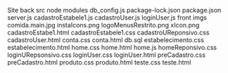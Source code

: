 Site
  back
    src
      node modules
      db_config.js
      package-lock.json
      package.json
      server.js
    cadastroEstabele1.js
    cadastroUser.js
    loginUser.js
  front
    imgs
      comida.main.jpg
      instaIcons.png
      logoMenusRestrito.png
      xIcon.png
    cadastroEstabe1.html
    cadastroEstabele1.css
    cadastroUReponsivo.css
    cadastroUser.html
    conta.css
    conta.html
    db.sql
    estabelecimento.css
    estabelecimento.html
    home.css
    home.html
    home.js
    homeReponsivo.css
    loginURepsonsivo.css
    loginUser.css
    loginUser.html
    preCadastro.css
    preCadastro.html
    produto.css
    produto.html
    teste.css
    teste.html
